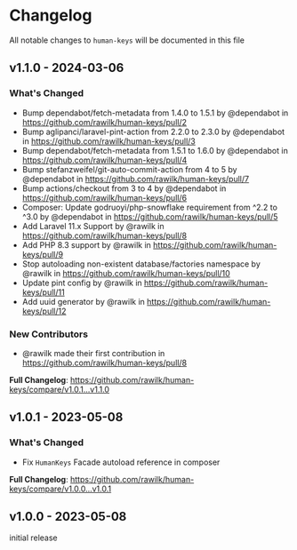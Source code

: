 # Changelog

All notable changes to `human-keys` will be documented in this file

## v1.1.0 - 2024-03-06

### What's Changed

* Bump dependabot/fetch-metadata from 1.4.0 to 1.5.1 by @dependabot in https://github.com/rawilk/human-keys/pull/2
* Bump aglipanci/laravel-pint-action from 2.2.0 to 2.3.0 by @dependabot in https://github.com/rawilk/human-keys/pull/3
* Bump dependabot/fetch-metadata from 1.5.1 to 1.6.0 by @dependabot in https://github.com/rawilk/human-keys/pull/4
* Bump stefanzweifel/git-auto-commit-action from 4 to 5 by @dependabot in https://github.com/rawilk/human-keys/pull/7
* Bump actions/checkout from 3 to 4 by @dependabot in https://github.com/rawilk/human-keys/pull/6
* Composer: Update godruoyi/php-snowflake requirement from ^2.2 to ^3.0 by @dependabot in https://github.com/rawilk/human-keys/pull/5
* Add Laravel 11.x Support by @rawilk in https://github.com/rawilk/human-keys/pull/8
* Add PHP 8.3 support by @rawilk in https://github.com/rawilk/human-keys/pull/9
* Stop autoloading non-existent database/factories namespace by @rawilk in https://github.com/rawilk/human-keys/pull/10
* Update pint config by @rawilk in https://github.com/rawilk/human-keys/pull/11
* Add uuid generator by @rawilk in https://github.com/rawilk/human-keys/pull/12

### New Contributors

* @rawilk made their first contribution in https://github.com/rawilk/human-keys/pull/8

**Full Changelog**: https://github.com/rawilk/human-keys/compare/v1.0.1...v1.1.0

## v1.0.1 - 2023-05-08

### What's Changed

- Fix `HumanKeys` Facade autoload reference in composer

**Full Changelog**: https://github.com/rawilk/human-keys/compare/v1.0.0...v1.0.1

## v1.0.0 - 2023-05-08

initial release
